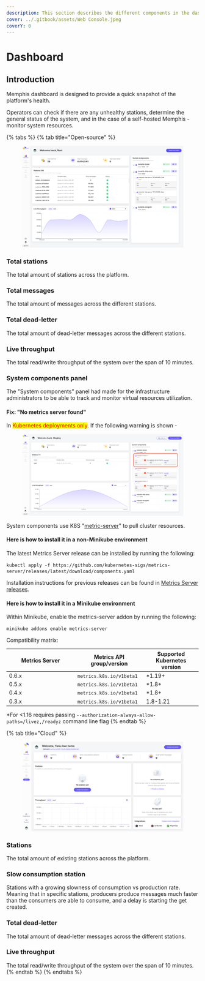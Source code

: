 ```yaml
---
description: This section describes the different components in the dashboard
cover: ../.gitbook/assets/Web Console.jpeg
coverY: 0
---
```


# Dashboard

## Introduction

Memphis dashboard is designed to provide a quick snapshot of the platform's health.&#x20;

Operators can check if there are any unhealthy stations, determine the general status of the system, and in the case of a self-hosted Memphis - monitor system resources.

{% tabs %}
{% tab title="Open-source" %}
<figure><img src="../.gitbook/assets/image (2).png" alt=""><figcaption></figcaption></figure>

### Total stations

The total amount of stations across the platform.

### Total messages

The total amount of messages across the different stations.

### Total dead-letter

The total amount of dead-letter messages across the different stations.

### Live throughput

The total read/write throughput of the system over the span of 10 minutes.

### System components panel

The "System components" panel had made for the infrastructure administrators to be able to track and monitor virtual resources utilization.

#### Fix: "No metrics server found"

In <mark style="color:red;">Kubernetes deployments only</mark>. If the following warning is shown -

<figure><img src="../.gitbook/assets/Screen Shot 2023-01-30 at 14.22.29 (1).png" alt=""><figcaption></figcaption></figure>

System components use K8S "[metric-server](https://kubernetes-sigs.github.io/metrics-server/)" to pull cluster resources.

#### Here is how to install it in a non-Minikube environment

The latest Metrics Server release can be installed by running the following:

```
kubectl apply -f https://github.com/kubernetes-sigs/metrics-server/releases/latest/download/components.yaml
```

Installation instructions for previous releases can be found in [Metrics Server releases](https://github.com/kubernetes-sigs/metrics-server/releases).

#### Here is how to install it in a Minikube environment

Within Minikube, enable the metrics-server addon by running the following:

```
minikube addons enable metrics-server
```

Compatibility matrix:

<table><thead><tr><th width="165.33333333333331">Metrics Server</th><th>Metrics API group/version</th><th>Supported Kubernetes version</th></tr></thead><tbody><tr><td>0.6.x</td><td><code>metrics.k8s.io/v1beta1</code></td><td>*1.19+</td></tr><tr><td>0.5.x</td><td><code>metrics.k8s.io/v1beta1</code></td><td>*1.8+</td></tr><tr><td>0.4.x</td><td><code>metrics.k8s.io/v1beta1</code></td><td>*1.8+</td></tr><tr><td>0.3.x</td><td><code>metrics.k8s.io/v1beta1</code></td><td>1.8-1.21</td></tr></tbody></table>

\*For <1.16 requires passing `--authorization-always-allow-paths=/livez,/readyz` command line flag
{% endtab %}

{% tab title="Cloud" %}
<figure><img src="../.gitbook/assets/Screen Shot 2023-06-28 at 13.23.27.png" alt=""><figcaption></figcaption></figure>

### Stations

The total amount of existing stations across the platform.

### Slow consumption station

Stations with a growing slowness of consumption vs production rate. Meaning that in specific stations, producers produce messages much faster than the consumers are able to consume, and a delay is starting the get created.

### Total dead-letter

The total amount of dead-letter messages across the different stations.

### Live throughput

The total read/write throughput of the system over the span of 10 minutes.
{% endtab %}
{% endtabs %}
